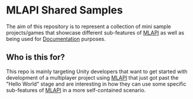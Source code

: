 # MLAPI Shared Samples

The aim of this repository is to represent a collection of mini sample projects/games that showcase different 
sub-features of [MLAPI](https://github.com/Unity-Technologies/com.unity.multiplayer.mlapi) 
as well as being used for [Documentation](https://docs-multiplayer-sandbox.unity3d.com/docs/getting-started/about-mlapi) purposes.

## Who is this for?

This repo is mainly targeting Unity developers that want to get started with development of a multiplayer 
project using [MLAPI](https://github.com/Unity-Technologies/com.unity.multiplayer.mlapi)
that just got past the "Hello World" stage and are interesting in how they can use some specific sub-features of [MLAPI](https://github.com/Unity-Technologies/com.unity.multiplayer.mlapi)  in a more self-contained scenario.

